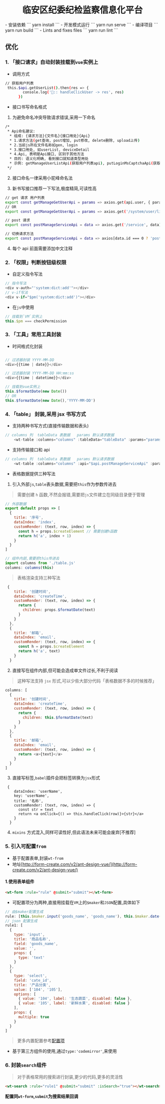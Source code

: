 <h1 align="center">临安区纪委纪检监察信息化平台</h1>
- 安装依赖
```
yarn install
```
- 开发模式运行
```
yarn run serve
```
- 编译项目
```
yarn run build
```
- Lints and fixes files
```
yarn run lint
```

## 优化

### 1. 「接口请求」自动封装挂载到`vue`实例上

- 调用方式

```bash
// 获取用户列表
 this.$api.getUserList().then(res => {
        console.log('🐛:: handleClickUser -> res', res)
      })
```

- 接口书写命名格式

1. 为避免命名冲突导致请求错误,采用一下命名

```bash
/*
 * Api命名建议:
  * 组成: {请求方法}{文件名}{接口用处}{Api}
  * 1.请求方法(get查询, post增加, put修改, delete删除, upload上传)
  * 2.当前js所在文件名称如gen, login
  * 3.接口用处, 如userList, deviceDetail
  * 4.Api, 表明是Api接口, 区别于其他方法
  * 目的: 语义化明确, 看到接口就知道类型用处
  * 示例: getManageUserListApi(获取用户列表api), putLoginMsCaptchaApi(获取验证码api)
 */
```

2. 接口命名一律采用小驼峰命名法

3. 新书写接口推荐一下写法,极度精简,可读性高

```bash
// get 请求 用户列表
export const getManageGetUserApi = params => axios.get(api.user, { params })
// OR
export const getManageGetUserApi = params => axios.get('/system/user/list', { params })

// post 请求
export const postManageServiceApi = data => axios.get('/service', data)

// 切换请求方法
export const postManageServiceApi = data => axios[data.id === 0 ? 'post' : 'put']('/service', data)
```

4. 每个 api 前面需要添加中文注释

### 2. 「权限」判断按钮级权限

- 自定义指令写法

```js
// 指令写法
<div v-auth="'system:dict:add'"></div>
// v-if写法
<div v-if="$pm('system:dict:add')"></div>
```

- 在`js`中使用

```js
// 挂载到`VM`实例上
this.$pm === checkPermission
```

### 3. 「工具」常用工具封装

- 时间格式化封装

```js

// 过滤器封装 YYYY-MM-DD
<div>{{time | date}}</div>

// 过滤器封装 YYYY-MM-DD HH:mm:ss
<div>{{time | datetime}}</div>

// 挂载到vue实例上
this.$formatDate(new Date())
// OR
this.$formatDate(new Date(),'YYYY-MM-DD')

```

### 4. 「table」 封装,采用 jsx 书写方式

- 支持两种书写方式(直接传输数据和表头)

```js
// columns 列  tableData 表数据   params 默认请求数据
    <wt-table :columns="columns" :tableData="tableData" :params="params" ></wt-table>
```

- 支持传输接口和 api

```js
// columns 列  tableData 表数据   params 默认请求数据
    <wt-table :columns="columns" :api="$api.postManageServiceApi" :params="params" ></wt-table>
```

- 表格数据提供三种写法

1. 引入外部`js`,`table`表头数据,需要把`this`作为参数传进去

> 需要创建 `h` 函数,不然会报错,需要把`js`文件建立在同级目录便于管理

```js
// 外部数据
export default props => [
  {
    title: '序号',
    dataIndex: 'index',
    customRender: (text, row, index) => {
      const h = props.$createElement // 需要创建h函数
      return h('a', index + 1)
    }
  }
]

// 组件内部,需要把this传进去
import columns from './table.js'
columns: columns(this)
```

> 表格渲染支持三种写法

```js
 {
    title: '创建时间',
    dataIndex: 'createTime',
    customRender: (text, row, index) => {
      return {
        children: props.$formatDate(text)
      }
    }
  },
  {
    title: '邮箱',
    dataIndex: 'email',
    customRender: (text, row, index) => {
      const h = props.$createElement
      return h('a', text)
    }
  }
```

2. 直接写在组件内部,但可能会造成单文件过长,不利于阅读

> 这种写法支持 `jsx` 形式,可以少些大部分代码「表格数据不多的时候推荐」

```js
columns: [
  {
    title: '创建时间',
    dataIndex: 'createTime',
    customRender: (text, row, index) => {
      return {
        children: this.$formatDate(text)
      }
    }
  },
  {
    title: '邮箱',
    dataIndex: 'email',
    customRender: (text, row, index) => {
      return <a>{text}</a>
    }
  }
]
```
3. 直接写标签,`babel`插件会把标签转换为`jsx`形式
```
 {
    dataIndex: 'userName',
    key: 'userName',
    title: '名称',
    customRender: (text, row, index) => {
      const str = text
      return <a onClick={() => this.handleClick(row)}>{str}</a>
    }
  }
```

4. `mixins` 方式混入,同样可读性好,但此语法未来可能会废弃[不推荐]

### 5. 引入可配置`from`

- 基于配置表单,封装`wt-from`
- 地址[http://form-create.com/v2/ant-design-vue/](http://form-create.com/v2/ant-design-vue/)

#### 1.使用表单组件

```html
<wt-form :rule="rule" @submit="submit"></wt-form>
```

- 可配置项分为两种,直接用挂载在`VM`上的`$maker`和`JSON`配置,具体如下

```js
// 由$maker配置生成
rule: [this.$maker.input('goods_name', 'goods_name'), this.$maker.date('create_at', 'created_at')]
// json 配置生成
rule1: [
  {
    type: 'input',
    title: '商品名称',
    field: 'goods_name',
    value: '',
    props: {
      type: 'text'
    }
  },
  {
    type: 'select',
    field: 'cate_id',
    title: '产品分类',
    value: ['104', '105'],
    options: [
      { value: '104', label: '生态蔬菜', disabled: false },
      { value: '105', label: '新鲜水果', disabled: false }
    ],
    props: {
      multiple: true
    }
  }
]
```
> 更多内置配置参考[配置项](http://form-create.com/v2/ant-design-vue/components/hidden.html)

- 基于第三方组件的使用,通过`type:'codemirror'`,来使用

### 6. 封装`search`组件

>  对于表格常用的搜索进行封装,更少的代码,更多的灵活性

``` html
<wt-search :rule="rule1" @submit="submit" :isSearch="true"></wt-search>
```
**配置同`wt-form`,`submit`为搜索结果回调**
